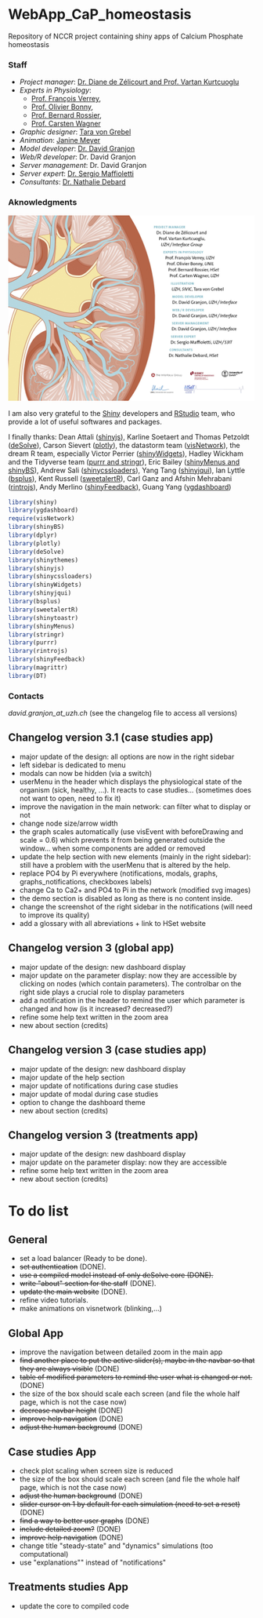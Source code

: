 # WebApp_CaP_homeostasis
Repository of NCCR project containing shiny apps of Calcium Phosphate homeostasis

### **Staff** ###
+ *Project manager*: [Dr. Diane de Zélicourt and Prof. Vartan Kurtcuoglu](http://interfacegroup.ch/people/)
+ *Experts in Physiology*: 
  - [Prof. François Verrey](https://www.physiol.uzh.ch/en/research/institutegroups/EpithelialTransports/TeamMembers/FVerrey.html),
  - [Prof. Olivier Bonny](https://www.unil.ch/dpt/fr/home/menuinst/recherche/groupe-bonny.html),
  - [Prof. Bernard Rossier](https://hset.org/organization/team/),
  - [Prof. Carsten Wagner](https://www.physiol.uzh.ch/en/research/institutegroups/Acidbasetransport/Grwagner/CWagner.html)
+ *Graphic designer*: [Tara von Grebel](https://www.uzh.ch/id/cl/iframe/org/index.php?id=tg)
+ *Animation*: [Janine Meyer](https://www.uzh.ch/id/cl/iframe/org/index.php?id=jnm)
+ *Model developer*: [Dr. David Granjon](https://divadnojnarg.github.io)
+ *Web/R developer*: Dr. David Granjon
+ *Server management*: Dr. David Granjon
+ *Server expert*: [Dr. Sergio Maffioletti](https://www.id.uzh.ch/en/scienceit/about/team.html)
+ *Consultants*: [Dr. Nathalie Debard](https://hset.org/organization/team/)

### **Aknowledgments** ###

![Figure 1-1](images/about_us.jpg)


I am also very grateful to the [Shiny](http://shiny.rstudio.com) developers 
and [RStudio](https://www.rstudio.com) team, who provide a lot of useful softwares
and packages. 

I finally thanks: Dean Attali ([shinyjs](https://deanattali.com/shinyjs/)), 
Karline Soetaert and Thomas Petzoldt ([deSolve](http://desolve.r-forge.r-project.org)),
Carson Sievert ([plotly](https://plot.ly/r/)), 
the datastorm team ([visNetwork](http://datastorm-open.github.io/visNetwork/)),
the dream R team, especially Victor Perrier ([shinyWidgets](https://dreamrs.github.io/shinyWidgets/index.html)),
Hadley Wickham and the Tidyverse team ([purrr and stringr](https://www.tidyverse.org/packages/)),
Eric Bailey ([shinyMenus and shinyBS](https://github.com/ebailey78)),
Andrew Sali ([shinycssloaders](https://github.com/andrewsali/shinycssloaders)),
Yang Tang ([shinyjqui](https://cran.r-project.org/web/packages/shinyjqui/vignettes/introduction.html)),
Ian Lyttle ([bsplus](http://ijlyttle.github.io/bsplus/)),
Kent Russell ([sweetalertR](http://timelyportfolio.github.io/buildingwidgets/week25/sweetalert_examples.html)),
Carl Ganz and Afshin Mehrabani ([rintrojs](https://carlganz.github.io/rintrojs/)),
Andy Merlino ([shinyFeedback](https://cran.r-project.org/web/packages/shinyFeedback/vignettes/shinyFeedback-intro.html)),
Guang Yang ([ygdashboard](https://github.com/gyang274/ygdashboard))


```R
library(shiny)
library(ygdashboard)
require(visNetwork)
library(shinyBS)
library(dplyr)
library(plotly)
library(deSolve)
library(shinythemes)
library(shinyjs)
library(shinycssloaders)
library(shinyWidgets)
library(shinyjqui)
library(bsplus)
library(sweetalertR)
library(shinytoastr)
library(shinyMenus)
library(stringr)
library(purrr)
library(rintrojs)
library(shinyFeedback)
library(magrittr)
library(DT)
```

### **Contacts** ###

*david.granjon_at_uzh.ch*
(see the changelog file to access all versions)

## Changelog version 3.1 (case studies app)
- major update of the design: all options are now in the right sidebar
- left sidebar is dedicated to menu
- modals can now be hidden (via a switch)
- userMenu in the header which displays the physiological state of the organism
(sick, healthy, ...). It reacts to case studies... (sometimes does not want to
open, need to fix it)
- improve the navigation in the main network: can filter what to display or not
- change node size/arrow width
- the graph scales automatically (use visEvent with beforeDrawing and scale = 0.6)
which prevents it from being generated outside the window...
when some components are added or removed
- update the help section with new elements (mainly in the right sidebar):
still have a problem with the userMenu that is altered by the help.
- replace PO4 by Pi everywhere (notifications, modals, graphs, graphs_notifications,
checkboxes labels)
- change Ca to Ca2+ and PO4 to Pi in the network (modified svg images)
- the demo section is disabled as long as there is no content inside.
- change the screenshot of the right sidebar in the notifications (will need to
improve its quality)
- add a glossary with all abreviations + link to HSet website


## Changelog version 3 (global app)
- major update of the design: new dashboard display
- major update on the parameter display: now they are accessible
by clicking on nodes (which contain parameters). The controlbar on the right side
plays a crucial role to display parameters
- add a notification in the header to remind the user which parameter is changed
and how (is it increased? decreased?)
- refine some help text written in the zoom area
- new about section (credits)


## Changelog version 3 (case studies app)
- major update of the design: new dashboard display
- major update of the help section
- major update of notifications during case studies
- major update of modal during case studies
- option to change the dashboard theme
- new about section (credits)

## Changelog version 3 (treatments app)
- major update of the design: new dashboard display
- major update on the parameter display: now they are accessible
- refine some help text written in the zoom area
- new about section (credits)

# **To do** list

## General

- set a load balancer (Ready to be done).
- <del>set authentication</del> (DONE).
- <del>use a compiled model instead of only deSolve core<del> (DONE).
- <del>write "about" section for the staff</del> (DONE).
- <del>update the main website</del> (DONE).
- refine video tutorials.
- make animations on visnetwork (blinking,...)


## Global App

- improve the navigation between detailed zoom in the main app
- <del>find another place to put the active slider(s), maybe in the navbar
so that they are always visible</del> (DONE)
- <del>table of modified parameters to remind the user what is changed or not.</del> (DONE)
- the size of the box should scale each screen (and file the whole half page, 
which is not the case now)
- <del>decrease navbar height</del> (DONE)
- <del>improve help navigation</del> (DONE)
- <del>adjust the human background</del> (DONE)

## Case studies App

- check plot scaling when screen size is reduced
- the size of the box should scale each screen (and file the whole half page, 
which is not the case now)
- <del>adjust the human background</del> (DONE)
- <del>slider cursor on 1 by default for each simulation (need to set a reset)</del> (DONE)
- <del>find a way to better user graphs</del> (DONE)
- <del>include detailed zoom?</del> (DONE)
- <del>improve help navigation</del> (DONE)
- change title "steady-state" and "dynamics" simulations (too computational)
- use "explanations"" instead of "notifications"

## Treatments studies App
- update the core to compiled code
